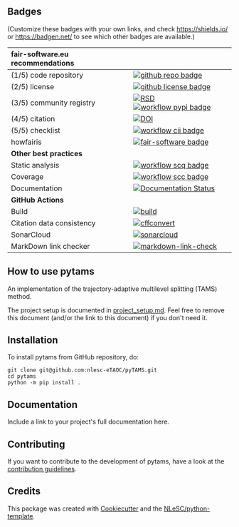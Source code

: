 ## Badges

(Customize these badges with your own links, and check https://shields.io/ or https://badgen.net/ to see which other badges are available.)

| fair-software.eu recommendations | |
| :-- | :--  |
| (1/5) code repository              | [![github repo badge](https://img.shields.io/badge/github-repo-000.svg?logo=github&labelColor=gray&color=blue)](git@github.com:nlesc-eTAOC/pyTAMS) |
| (2/5) license                      | [![github license badge](https://img.shields.io/github/license/nlesc-eTAOC/pyTAMS)](git@github.com:nlesc-eTAOC/pyTAMS) |
| (3/5) community registry           | [![RSD](https://img.shields.io/badge/rsd-pyTAMS-00a3e3.svg)](https://www.research-software.nl/software/pyTAMS) [![workflow pypi badge](https://img.shields.io/pypi/v/pyTAMS.svg?colorB=blue)](https://pypi.python.org/project/pyTAMS/) |
| (4/5) citation                     | [![DOI](https://zenodo.org/badge/DOI/<replace-with-created-DOI>.svg)](https://doi.org/<replace-with-created-DOI>) |
| (5/5) checklist                    | [![workflow cii badge](https://bestpractices.coreinfrastructure.org/projects/<replace-with-created-project-identifier>/badge)](https://bestpractices.coreinfrastructure.org/projects/<replace-with-created-project-identifier>) |
| howfairis                          | [![fair-software badge](https://img.shields.io/badge/fair--software.eu-%E2%97%8F%20%20%E2%97%8F%20%20%E2%97%8F%20%20%E2%97%8F%20%20%E2%97%8B-yellow)](https://fair-software.eu) |
| **Other best practices**           | &nbsp; |
| Static analysis                    | [![workflow scq badge](https://sonarcloud.io/api/project_badges/measure?project=nlesc-eTAOC_pytams&metric=alert_status)](https://sonarcloud.io/dashboard?id=nlesc-eTAOC_pytams) |
| Coverage                           | [![workflow scc badge](https://sonarcloud.io/api/project_badges/measure?project=nlesc-eTAOC_pytams&metric=coverage)](https://sonarcloud.io/dashboard?id=nlesc-eTAOC_pytams) |
| Documentation                      | [![Documentation Status](https://readthedocs.org/projects/pytams/badge/?version=latest)](https://pytams.readthedocs.io/en/latest/?badge=latest) |
| **GitHub Actions**                 | &nbsp; |
| Build                              | [![build](git@github.com:nlesc-eTAOC/pyTAMS/actions/workflows/build.yml/badge.svg)](git@github.com:nlesc-eTAOC/pyTAMS/actions/workflows/build.yml) |
| Citation data consistency               | [![cffconvert](git@github.com:nlesc-eTAOC/pyTAMS/actions/workflows/cffconvert.yml/badge.svg)](git@github.com:nlesc-eTAOC/pyTAMS/actions/workflows/cffconvert.yml) |
| SonarCloud                         | [![sonarcloud](git@github.com:nlesc-eTAOC/pyTAMS/actions/workflows/sonarcloud.yml/badge.svg)](git@github.com:nlesc-eTAOC/pyTAMS/actions/workflows/sonarcloud.yml) |
| MarkDown link checker              | [![markdown-link-check](git@github.com:nlesc-eTAOC/pyTAMS/actions/workflows/markdown-link-check.yml/badge.svg)](git@github.com:nlesc-eTAOC/pyTAMS/actions/workflows/markdown-link-check.yml) |

## How to use pytams

An implementation of the trajectory-adaptive multilevel splitting (TAMS) method.

The project setup is documented in [project_setup.md](project_setup.md). Feel free to remove this document (and/or the link to this document) if you don't need it.

## Installation

To install pytams from GitHub repository, do:

```console
git clone git@github.com:nlesc-eTAOC/pyTAMS.git
cd pytams
python -m pip install .
```

## Documentation

Include a link to your project's full documentation here.

## Contributing

If you want to contribute to the development of pytams,
have a look at the [contribution guidelines](CONTRIBUTING.md).

## Credits

This package was created with [Cookiecutter](https://github.com/audreyr/cookiecutter) and the [NLeSC/python-template](https://github.com/NLeSC/python-template).

